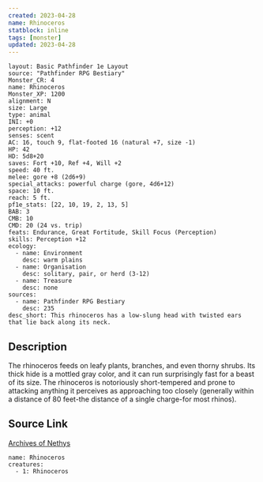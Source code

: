 ```yaml
---
created: 2023-04-28
name: Rhinoceros
statblock: inline
tags: [monster]
updated: 2023-04-28
---
```

```statblock
layout: Basic Pathfinder 1e Layout
source: "Pathfinder RPG Bestiary"
Monster_CR: 4
name: Rhinoceros
Monster_XP: 1200
alignment: N
size: Large
type: animal
INI: +0
perception: +12
senses: scent
AC: 16, touch 9, flat-footed 16 (natural +7, size -1)
HP: 42
HD: 5d8+20
saves: Fort +10, Ref +4, Will +2
speed: 40 ft.
melee: gore +8 (2d6+9)
special_attacks: powerful charge (gore, 4d6+12)
space: 10 ft.
reach: 5 ft.
pf1e_stats: [22, 10, 19, 2, 13, 5]
BAB: 3
CMB: 10
CMD: 20 (24 vs. trip)
feats: Endurance, Great Fortitude, Skill Focus (Perception)
skills: Perception +12
ecology:
  - name: Environment
    desc: warm plains
  - name: Organisation
    desc: solitary, pair, or herd (3-12)
  - name: Treasure
    desc: none
sources:
  - name: Pathfinder RPG Bestiary
    desc: 235
desc_short: This rhinoceros has a low-slung head with twisted ears that lie back along its neck.
```
## Description
The rhinoceros feeds on leafy plants, branches, and even thorny shrubs. Its thick hide is a mottled gray color, and it can run surprisingly fast for a beast of its size. The rhinoceros is notoriously short-tempered and prone to attacking anything it perceives as approaching too closely (generally within a distance of 80 feet-the distance of a single charge-for most rhinos).
## Source Link
[Archives of Nethys](https://aonprd.com/MonsterDisplay.aspx?ItemName=Rhinoceros)
```encounter-table
name: Rhinoceros
creatures:
  - 1: Rhinoceros
```
